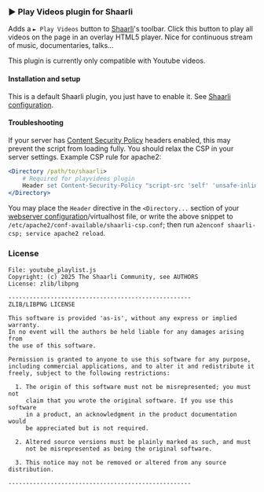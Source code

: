 ### ► Play Videos plugin for Shaarli

Adds a `► Play Videos` button to [Shaarli](https://github.com/shaarli/Shaarli)'s toolbar. Click this button to play all videos on the page in an overlay HTML5 player. Nice for continuous stream of music, documentaries, talks...

<!-- TODO screenshot -->

This plugin is currently only compatible with Youtube videos.

#### Installation and setup

This is a default Shaarli plugin, you just have to enable it. See [Shaarli configuration](../../doc/md/Shaarli-configuration.md).


#### Troubleshooting

If your server has [Content Security Policy](http://content-security-policy.com/) headers enabled, this may prevent the script from loading fully. You should relax the CSP in your server settings. Example CSP rule for apache2:

```apache
<Directory /path/to/shaarli>
    # Required for playvideos plugin
    Header set Content-Security-Policy "script-src 'self' 'unsafe-inline' https://www.youtube.com https://s.ytimg.com 'unsafe-eval'"
</Directory>
```

You may place the `Header` directive in the `<Directory...` section of your [webserver configuration](../../doc/md/Server-configuration.md)/virtualhost file, or write the above snippet to `/etc/apache2/conf-available/shaarli-csp.conf`; then run `a2enconf shaarli-csp; service apache2 reload`.

### License
```
File: youtube_playlist.js
Copyright: (c) 2025 The Shaarli Community, see AUTHORS
License: zlib/libpng

----------------------------------------------------
ZLIB/LIBPNG LICENSE

This software is provided 'as-is', without any express or implied warranty.
In no event will the authors be held liable for any damages arising from
the use of this software.

Permission is granted to anyone to use this software for any purpose,
including commercial applications, and to alter it and redistribute it
freely, subject to the following restrictions:

  1. The origin of this software must not be misrepresented; you must not
     claim that you wrote the original software. If you use this software
     in a product, an acknowledgment in the product documentation would
     be appreciated but is not required.

  2. Altered source versions must be plainly marked as such, and must
     not be misrepresented as being the original software.

  3. This notice may not be removed or altered from any source distribution.

----------------------------------------------------
```
